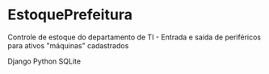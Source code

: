 # EstoquePrefeitura

Controle de estoque do departamento de TI - Entrada e saída de periféricos para ativos "máquinas" cadastrados

Django
Python
SQLite
